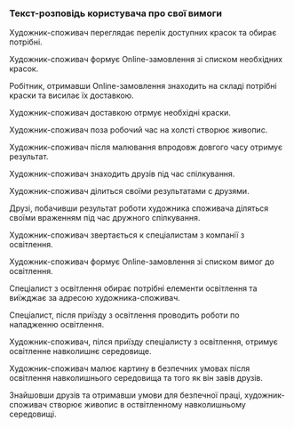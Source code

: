 ### Текст-розповідь користувача про свої вимоги

Художник-споживач переглядає перелік доступних красок та обирає потрібні.

Художник-споживач формує Online-замовлення зі списком необхідних красок.

Робітник, отримавши Online-замовлення знаходить на складі потрібні краски та висилає їх доставкою.

Художник-споживач доставкою отрмує необхідні краски.

Художник-споживач поза робочий час на холсті створює живопис.

Художник-споживач після малювання впродовж довгого часу отримує результат.

Художник-споживач знаходить друзів під час спілкування.

Художник-споживач ділиться своїми результатами с друзями.

Друзі, побачивши результат роботи художника споживача діляться своїми враженням під час дружного спілкування.

Художник-споживач звертається к спеціалистам з компанії з освітлення.

Художник-споживач формує Online-замовлення зі списком вимог до освітлення.

Спеціалист з освітлення обирає потрібні елементи освітлення та виїжджає за адресою художника-споживач.

Спеціалист, після приїзду з освітлення проводить роботи по наладженню освітлення.

Художник-споживач, пілся приїзду спеціалисту з освітлення, отримує освітленне навколишнє середовище.

Художник-споживач малює картину в безпечних умовах після освітлення навколишнього середовища та того як він завів друзів.

Знайшовши друзів та отримавши умови для безпечної праці, художник-споживач створює живопис в оствітленному навколишньому середовищі.
